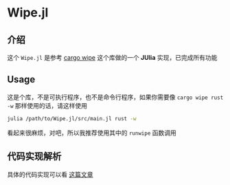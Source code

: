 # Wipe.jl

## 介绍

这个 `Wipe.jl` 是参考 [cargo wipe](https://github.com/mihai-dinculescu/cargo-wipe) 这个库做的一个 **JUlia** 实现，已完成所有功能

## Usage

这是个库，不是可执行程序，也不是命令行程序，如果你需要像 `cargo wipe rust -w` 那样使用的话，请这样使用

```bash
julia /path/to/Wipe.jl/src/main.jl rust -w
```

看起来很麻烦，对吧，所以我推荐使用其中的 `runwipe` 函数调用

## 代码实现解析

具体的代码实现可以看 [这篇文章](https://discourse.juliacn.com/t/topic/7825)